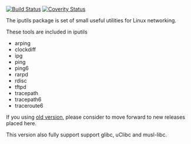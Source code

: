 [![Build Status](https://travis-ci.org/iputils/iputils.png?branch=master)](https://travis-ci.org/iputils/iputils)
[![Coverity Status](https://scan.coverity.com/projects/1944/badge.svg?flat=1)](https://scan.coverity.com/projects/1944)

The iputils package is set of small useful utilities for Linux networking.

These tools are included in iputils
- arping
- clockdiff
- ipg
- ping
- ping6
- rarpd
- rdisc
- tftpd
- tracepath
- tracepath6
- traceroute6

If you using [old version](http://www.skbuff.net/iputils/), please consider to move forward to new releases placed here.

This version also fully support support glibc, uClibc and musl-libc.

<!-- vim: set tw=80: -->

